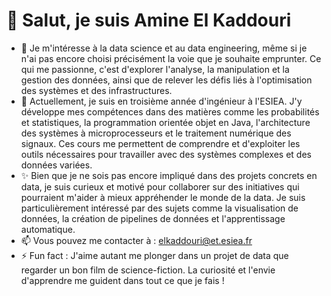 # 👋 Salut, je suis Amine El Kaddouri

- 👀 Je m'intéresse à la data science et au data engineering, même si je n'ai pas encore choisi précisément la voie que je souhaite emprunter. Ce qui me passionne, c'est d'explorer l'analyse, la manipulation et la gestion des données, ainsi que de relever les défis liés à l'optimisation des systèmes et des infrastructures.  
- 🌱 Actuellement, je suis en troisième année d'ingénieur à l'ESIEA. J'y développe mes compétences dans des matières comme les probabilités et statistiques, la programmation orientée objet en Java, l'architecture des systèmes à microprocesseurs et le traitement numérique des signaux. Ces cours me permettent de comprendre et d'exploiter les outils nécessaires pour travailler avec des systèmes complexes et des données variées.  
- ✨ Bien que je ne sois pas encore impliqué dans des projets concrets en data, je suis curieux et motivé pour collaborer sur des initiatives qui pourraient m'aider à mieux appréhender le monde de la data. Je suis particulièrement intéressé par des sujets comme la visualisation de données, la création de pipelines de données et l'apprentissage automatique.  
- 📫 Vous pouvez me contacter à : elkaddouri@et.esiea.fr  
- ⚡ Fun fact : J'aime autant me plonger dans un projet de data que regarder un bon film de science-fiction. La curiosité et l'envie d'apprendre me guident dans tout ce que je fais !  


